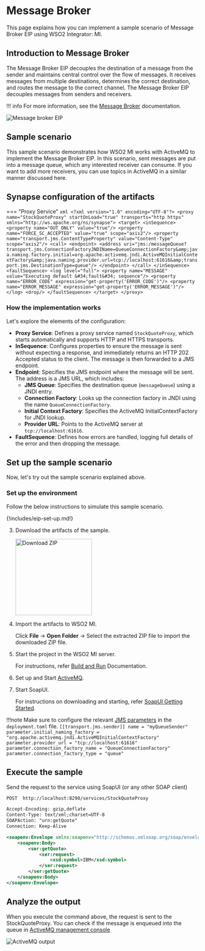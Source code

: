# Message Broker

This page explains how you can implement a sample scenario of Message Broker EIP using WSO2 Integrator: MI.

## Introduction to Message Broker

The Message Broker EIP decouples the destination of a message from the sender and maintains central control over the flow of messages. It receives messages from multiple destinations, determines the correct destination, and routes the message to the correct channel. The Message Broker EIP decouples messages from senders and receivers. 

!!! info
    For more information, see the [Message Broker](http://www.eaipatterns.com/MessageBroker.html) documentation.

![Message broker EIP]({{base_path}}/assets/img/learn/enterprise-integration-patterns/message-routing/message-broker.gif)

## Sample scenario

This sample scenario demonstrates how WSO2 MI works with ActiveMQ to implement the Message Broker EIP. In this scenario, sent messages are put into a message queue, which any interested receiver can consume. If you want to add more receivers, you can use topics in ActiveMQ in a similar manner discussed here.

## Synapse configuration of the artifacts

=== "Proxy Service"
    ```xml
    <?xml version="1.0" encoding="UTF-8"?>
    <proxy name="StockQuoteProxy" startOnLoad="true" transports="http https" xmlns="http://ws.apache.org/ns/synapse">
        <target>
            <inSequence>
                <property name="OUT_ONLY" value="true"/>
                <property name="FORCE_SC_ACCEPTED" value="true" scope="axis2"/>
                <property name="transport.jms.ContentTypeProperty" value="Content-Type" scope="axis2"/>
                <call>
                    <endpoint>
                        <address uri="jms:/messageQueue?transport.jms.ConnectionFactoryJNDIName=QueueConnectionFactory&amp;java.naming.factory.initial=org.apache.activemq.jndi.ActiveMQInitialContextFactory&amp;java.naming.provider.url=tcp://localhost:61616&amp;transport.jms.DestinationType=queue"/>
                    </endpoint>
                </call>
            </inSequence>
            <faultSequence>
                <log level="full">
                    <property name="MESSAGE" value="Executing default &#34;fault&#34; sequence"/>
                    <property name="ERROR_CODE" expression="get-property('ERROR_CODE')"/>
                    <property name="ERROR_MESSAGE" expression="get-property('ERROR_MESSAGE')"/>
                </log>
                <drop/>
            </faultSequence>
        </target>
    </proxy>
    ```

### How the implementation works

Let's explore the elements of the configuration:

- **Proxy Service**: Defines a proxy service named `StockQuoteProxy`, which starts automatically and supports HTTP and HTTPS transports.
- **InSequence**: Configures properties to ensure the message is sent without expecting a response, and immediately returns an HTTP 202 Accepted status to the client. The message is then forwarded to a JMS endpoint.
- **Endpoint**: Specifies the JMS endpoint where the message will be sent. The address is a JMS URL, which includes:
    - **JMS Queue**: Specifies the destination queue (`messageQueue`) using a JNDI entry.
    - **Connection Factory**: Looks up the connection factory in JNDI using the name `QueueConnectionFactory`.
    - **Initial Context Factory**: Specifies the ActiveMQ InitialContextFactory for JNDI lookup.
    - **Provider URL**: Points to the ActiveMQ server at `tcp://localhost:61616`.
- **FaultSequence**: Defines how errors are handled, logging full details of the error and then dropping the message.

## Set up the sample scenario

Now, let's try out the sample scenario explained above.

### Set up the environment

Follow the below instructions to simulate this sample scenario.

{!includes/eip-set-up.md!}

3. Download the artifacts of the sample.

    <a href="{{base_path}}/assets/attachments/learn/enterprise-integration-patterns/message-broker.zip">
        <img src="{{base_path}}/assets/img/integrate/connectors/download-zip.png" width="200" alt="Download ZIP">
    </a>

4. Import the artifacts to WSO2 MI.

    Click **File** -> **Open Folder** -> Select the extracted ZIP file to import the downloaded ZIP file.

5. Start the project in the WSO2 MI server.

    For instructions, refer [Build and Run]({{base_path}}/develop/deploy-artifacts/#build-and-run) Documentation.

6. Set up and Start [ActiveMQ]({{base_path}}/install-and-setup/setup/brokers/configure-with-activemq).

7. Start SoapUI.

    For instructions on downloading and starting, refer [SoapUI Getting Started](https://www.soapui.org/getting-started/).

!!!note
    Make sure to configure the relevant [JMS parameters]({{base_path}}/reference/synapse-properties/transport-parameters/jms-transport-parameters) in the `deployment.toml` file.
    ```
    [[transport.jms.sender]]
    name = "myQueueSender"
    parameter.initial_naming_factory = "org.apache.activemq.jndi.ActiveMQInitialContextFactory"
    parameter.provider_url = "tcp://localhost:61616"
    parameter.connection_factory_name = "QueueConnectionFactory"
    parameter.connection_factory_type = "queue"
    ```

## Execute the sample

Send the request to the service using SoapUI (or any other SOAP client)

```xml
POST  http://localhost:8290/services/StockQuoteProxy

Accept-Encoding: gzip,deflate
Content-Type: text/xml;charset=UTF-8
SOAPAction: "urn:getQuote"
Connection: Keep-Alive

<soapenv:Envelope xmlns:soapenv="http://schemas.xmlsoap.org/soap/envelope/" xmlns:ser="http://services.samples" xmlns:xsd="http://services.samples/xsd">
    <soapenv:Body>
        <ser:getQuote>
            <ser:request>
                <xsd:symbol>IBM</xsd:symbol>
            </ser:request>
        </ser:getQuote>
    </soapenv:Body>
</soapenv:Envelope>
```

## Analyze the output

When you execute the command above, the request is sent to the StockQuoteProxy. You can check if the message is enqueued into the queue in [ActiveMQ management console](http://localhost:8161/admin/queues.jsp)

![ActiveMQ output]({{base_path}}/assets/img/learn/enterprise-integration-patterns/message-routing/message-broker-ActiveMQ-output.png)
